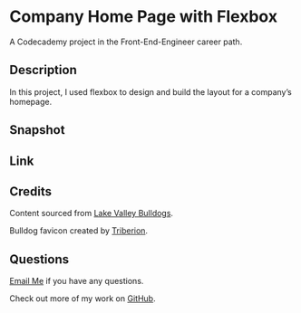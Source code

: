# Company Home Page with Flexbox

A Codecademy project in the Front-End-Engineer career path. 

## Description 
In this project, I used flexbox to design and build the layout for a company’s homepage.

## Snapshot

## Link 

## Credits
Content sourced from [Lake Valley Bulldogs](https://www.lakevalleybulldogs.org/).

Bulldog favicon created by [Triberion](https://www.flaticon.com/free-icons/dog).

## Questions 
[Email Me](Chloe.a.harris17@gmail.com) if you have any questions.

Check out more of my work on [GitHub](https://github.com/chloeharris1).

